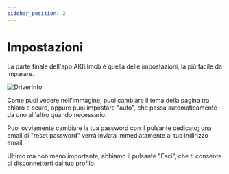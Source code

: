 ```yaml
---
sidebar_position: 2
---
```


# Impostazioni

La parte finale dell'app AKILImob è quella delle impostazioni, la più facile da imparare.

![DriverInfo](/img/settings.png)

Come puoi vedere nell'immagine, puoi cambiare il tema della pagina tra chiaro e scuro, oppure puoi impostare "auto", che passa automaticamente da uno all'altro quando necessario.

Puoi ovviamente cambiare la tua password con il pulsante dedicato; una email di "reset password" verrà inviata immediatamente al tuo indirizzo email.

Ultimo ma non meno importante, abbiamo il pulsante "Esci", che ti consente di disconnetterti dal tuo profilo.








